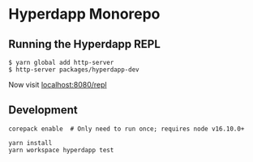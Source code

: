 # Hyperdapp Monorepo


## Running the Hyperdapp REPL

```
$ yarn global add http-server
$ http-server packages/hyperdapp-dev
```

Now visit [localhost:8080/repl](http://localhost:8080/repl)

## Development

```
corepack enable  # Only need to run once; requires node v16.10.0+

yarn install
yarn workspace hyperdapp test
```
